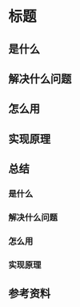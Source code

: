 # 标题

## 是什么



## 解决什么问题



## 怎么用




## 实现原理




## 总结

### 是什么

### 解决什么问题

### 怎么用

### 实现原理



## 参考资料